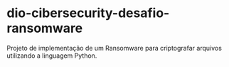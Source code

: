 # dio-cibersecurity-desafio-ransomware
Projeto de implementação de um Ransomware para criptografar arquivos utilizando a linguagem Python.
